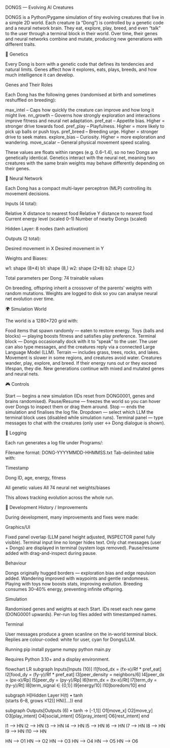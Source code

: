DONGS — Evolving AI Creatures

DONGS is a Python/Pygame simulation of tiny evolving creatures that live in a simple 2D world.
Each creature (a “Dong”) is controlled by a genetic code and a neural network brain. They eat, explore, play, breed, and even “talk” to the user through a terminal block in their world. Over time, their genes and neural networks combine and mutate, producing new generations with different traits.

🧬 Genetics

Every Dong is born with a genetic code that defines its tendencies and natural limits.
Genes affect how it explores, eats, plays, breeds, and how much intelligence it can develop.

Genes and Their Roles

Each Dong has the following genes (randomised at birth and sometimes reshuffled on breeding):

max_intel – Caps how quickly the creature can improve and how long it might live.
nn_growth – Governs how strongly exploration and interactions improve fitness and neural net adaptation.
pref_eat – Appetite bias. Higher = stronger drive towards food.
pref_play – Playfulness. Higher = more likely to pick up balls or push toys.
pref_breed – Breeding urge. Higher = stronger drive to seek mates.
explore_bias – Curiosity. Higher = more exploration and wandering.
move_scalar – General physical movement speed scaling.

These values are floats within ranges (e.g. 0.6–1.4), so no two Dongs are genetically identical.
Genetics interact with the neural net, meaning two creatures with the same brain weights may behave differently depending on their genes.

🧠 Neural Network

Each Dong has a compact multi-layer perceptron (MLP) controlling its movement decisions.

Inputs (4 total):

Relative X distance to nearest food
Relative Y distance to nearest food
Current energy level (scaled 0–1)
Number of nearby Dongs (scaled)

Hidden Layer: 8 nodes (tanh activation)

Outputs (2 total):

Desired movement in X
Desired movement in Y

Weights and Biases:

w1: shape (8×4)
b1: shape (8,)
w2: shape (2×8)
b2: shape (2,)

Total parameters per Dong: 74 trainable values

On breeding, offspring inherit a crossover of the parents’ weights with random mutations.
Weights are logged to disk so you can analyse neural net evolution over time.

🌍 Simulation World

The world is a 1280×720 grid with:

Food items that spawn randomly — eaten to restore energy.
Toys (balls and blocks) — playing boosts fitness and satisfies play preference.
Terminal block — Dongs occasionally dock with it to “speak” to the user. The user can also type messages, and the creatures reply via a connected Large Language Model (LLM).
Terrain — includes grass, trees, rocks, and lakes. Movement is slower in some regions, and creatures avoid water.
Creatures wander, play, explore, and breed. If their energy runs out or they exceed lifespan, they die.
New generations continue with mixed and mutated genes and neural nets.

🎮 Controls

Start — begins a new simulation (IDs reset from DONG0001, genes and brains randomised).
Pause/Resume — freezes the world so you can hover over Dongs to inspect them or drag them around.
Stop — ends the simulation and finalises the log file.
Dropdown — select which LLM the terminal block uses (disabled while simulation runs).
Terminal panel — type messages to chat with the creatures (only user ↔ Dong dialogue is shown).

📑 Logging

Each run generates a log file under Programs/:

Filename format: DONG-YYYYMMDD-HHMMSS.txt
Tab-delimited table with:

Timestamp

Dong ID, age, energy, fitness

All genetic values
All 74 neural net weights/biases

This allows tracking evolution across the whole run.

🔄 Development History / Improvements

During development, many improvements and fixes were made:

Graphics/UI

Fixed panel overlap (LLM panel height adjusted, INSPECTOR panel fully visible).
Terminal input line no longer hides text.
Only chat messages (user + Dongs) are displayed in terminal (system logs removed).
Pause/resume added with drag-and-inspect during pause.

Behaviour

Dongs originally hugged borders — exploration bias and edge repulsion added.
Wandering improved with waypoints and gentle randomness.
Playing with toys now boosts stats, improving evolution.
Breeding consumes 30–40% energy, preventing infinite offspring.

Simulation

Randomised genes and weights at each Start.
IDs reset each new game (DONG0001 upwards).
Per-run log files added with timestamped names.

Terminal

User messages produce a green scanline on the in-world terminal block.
Replies are colour-coded: white for user, cyan for Dongs/LLM.

Running
pip install pygame numpy
python main.py


Requires Python 3.10+ and a display environment.


flowchart LR
  subgraph Inputs[Inputs (10)]
    I1[food_dx = (fx-x)/Rf * pref_eat]
    I2[food_dy = (fy-y)/Rf * pref_eat]
    I3[peer_density = neighbors/6]
    I4[peer_dx = (px-x)/Rp]
    I5[peer_dy = (py-y)/Rp]
    I6[term_dx = (tx-x)/Rt]
    I7[term_dy = (ty-y)/Rt]
    I8[term_signal ∈ {0,1}]
    I9[energy/10]
    I10[boredom/10]
  end

  subgraph H[Hidden Layer H(t) • tanh<br/>(starts 6–8, grows ≤12)]
    HN((...))
  end

  subgraph Outputs[Outputs (6) • tanh → [-1,1]]
    O1[move_x]
    O2[move_y]
    O3[play_intent]
    O4[social_intent]
    O5[pray_intent]
    O6[rest_intent]
  end

  I1 --> HN
  I2 --> HN
  I3 --> HN
  I4 --> HN
  I5 --> HN
  I6 --> HN
  I7 --> HN
  I8 --> HN
  I9 --> HN
  I10 --> HN

  HN --> O1
  HN --> O2
  HN --> O3
  HN --> O4
  HN --> O5
  HN --> O6
